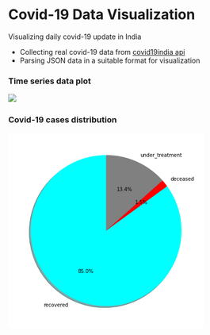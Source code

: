 # Covid-19 Data Visualization

<p> Visualizing daily covid-19 update in India </p>

<ul>
   <li>Collecting real covid-19 data from <a href="https://api.covid19india.org/">covid19india api</a></li>
   <li>Parsing JSON data in a suitable format for visualization</li>
</ul>

### Time series data plot

<img src="plots/time seres.png">

### Covid-19 cases distribution

<img src="plots/distribution.png">
